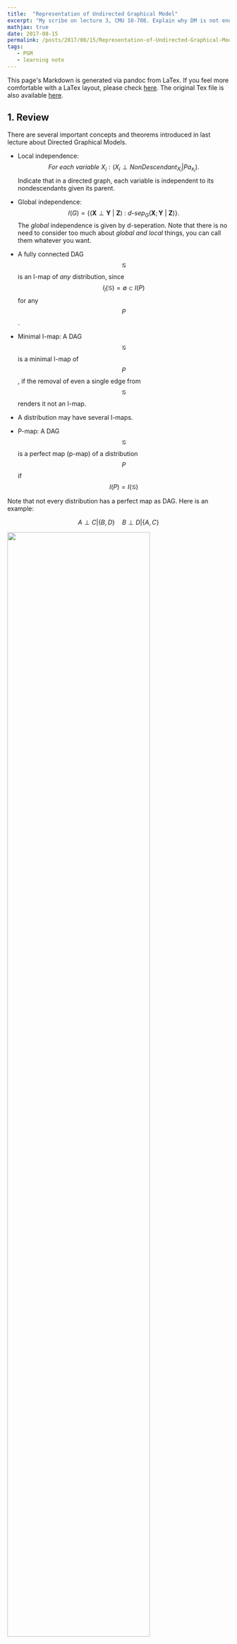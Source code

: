 ```yaml
---
title:  "Representation of Undirected Graphical Model"
excerpt: "My scribe on lecture 3, CMU 10-708. Explain why DM is not enough, and introduce UGMs."
mathjax: true
date: 2017-08-15
permalink: /posts/2017/08/15/Representation-of-Undirected-Graphical-Models/
tags:
   - PGM
   - learning note
---
```


This page's Markdown is generated via pandoc from LaTex.
If you feel more comfortable with a LaTex layout, please check [here](/assets/pgm/lecture3/lecture3.pdf).
The original Tex file is also available <a href="/assets/pgm/lecture3/lecture3.tex">here</a>.

## 1. Review

There are several important concepts and theorems introduced in last
lecture about Directed Graphical Models.

-   Local independence:
    $$For\ each\ variable\ X_i: (X_i \perp NonDescendant_{X_i} | Pa_{x_i}).$$
    Indicate that in a directed graph, each variable is independent to
    its nondescendants given its parent.

-   Global independence:
    $$I(G) = \{(\mathbf{X}\perp{\mathbf{Y}}\ |\ \mathbf{Z})\ :\ d\textrm{-}sep_G(\mathbf{X} ; \mathbf{Y} \ |\ \mathbf{Z})\}.$$The
    *global* independence is given by d-seperation. Note that there is
    no need to consider too much about *global and local* things, you
    can call them whatever you want.

-   A fully connected DAG $$\mathcal{G}$$ is an I-map of *any*
    distribution, since $$I_{l}(\mathcal{G}) = \emptyset \subset I(P)$$
    for any $$P$$.

-   Minimal I-map: A DAG $$\mathcal{G}$$ is a minimal I-map of $$P$$, if the
    removal of even a single edge from $$\mathcal{G}$$ renders it not an
    I-map.

-   A distribution may have several I-maps.

-   P-map: A DAG $$\mathcal{G}$$ is a perfect map (p-map) of a
    distribution $$P$$ if $$I(P)=I(\mathcal{G})$$

Note that not every distribution has a perfect map as DAG. Here is an
example: 

$$
A\perp C|\{B,D\}\quad B\perp D|\{A, C\}
$$

<div class="imgcap">
  <img src="/assets/pgm/lecture3/assets/dgm_unable.png" style="border:none;width:80%">
  <div class="thecap">
    Figure 1: Unable of Bayesian Network
  </div>
</div>
BN1 wrongly says $$B\perp D|A$$, BN2 wrongly says $$B\perp{D}$$

It is impossible for a DAG to capture both of the two independences at
same time. The main reason is that the directed model (sometimes)
encodes more independences together with the one we want. Thus, there is
a portion of the space of distribution that we cannot encode with a DGM.
That motivates another type of graphical model: undirected graphical
models, aka Markov Random Fields.

## 2. Undirected Graphical Models

UGMs are very similar to DGMs in structure; but the directed or
undirected edges encode differently. The directed model encodes *causal*
relationship between nodes, while UGMs captures pairwise relationship
which represents *correlation* between nodes, rough affinity.

Many things can be modeled as a UGM, such as a photo—each pixel can be a
node, a go game—the grid chessboard seems intuitive, or even social
networks, as shown in figure 2.

<div class="imgcap">
  <img src="/assets/pgm/lecture3/assets/ugm_ex1.png" style="border:none;width:30%">
  <img src="/assets/pgm/lecture3/assets/ugm_ex2.png" style="border:none;width:30%">
  <img src="/assets/pgm/lecture3/assets/ugm_ex3.png" style="border:none;width:30%">
  <div class="thecap">
    Figure 2: Example of Undirected model 
  </div>
</div>

## 3. Representation

**Definition** an undirected graphical model represents a distribution
$$P(X_1,\ldots,X_n)$$ defined by an undirected graph $$H$$, and a set of
positive potential functions $$y_c$$ associated with the cliques of $$H$$,
s.t.

$$
P(X_1,\ldots,X_n) = \frac{1}{Z} \prod_{c\in C}{\psi_c(X_c)}
    \label{equation:1}
$$

where $$Z$$ is known as a partition function:

$$
Z = \sum_{X_1, \ldots, X_n} \prod_{c\in C}(\psi_c(X_c))
$$


The potential function can be understood as an contingency function of
its arguments assigning “pre-probabilistic” score of their joint
configuration. We call this of distribution in equation above
as **Gibbs distribution**, as *Definition 4.3 in Koller textbook*. And
the potential function is defined as **factor** in Koller textbook.

**Definition** For $$G={V, E}$$, a complete subgraph (clique) is a subgraph
$$G'={V'\subseteq {V},E'\subseteq{E}}$$ such that nodes in $$V'$$ are fully
interconnected.A (maximal) clique is a complete subgraph s.t. any
superset $$V^{\prime\prime} \supset V'$$ is not complete.

### Interpretation of Clique Potentials

<div class="imgcap">
  <img src="/assets/pgm/lecture3/assets/clique_potential.png" style="border:none;width:35%">
</div>

The model implies $$X\perp Z|Y$$. This independence statement implies (by
definition) that the joint must factorize
as:

$$
p(x,y,z)=p(y)p(x|y)p(z|y)
$$

We can write this as

$$
p(x,y,z)=p(x,y)p(z|y)
$$

or 

$$
p(x,y,z)=p(x|y)p(z,y)
$$


However, we **cannot** have all potentials be marginals and cannot have all
potentials be conditionals.

The positive clique potentials can only be thought of as general
“compatibility", “goodness" or “happiness" functions over their
variables, but **not as probability distributions**.

### Example UGM — using max cliques

Here we’ll use an example to show an UGM.

<div class="imgcap">
  <img src="/assets/pgm/lecture3/assets/ugm_max_clique.png" style="border:none;width:80%">
</div>

We can factorize the graph into two max cliques:

$$
P(x_1,x_2,x_3,x_4)=\frac{1}{Z}\psi_c(X_{123})\times \psi_c(X_{234})
$$


$$
Z=\sum_{x_1,x_2,x_3,x_4}\psi_c(X_{123})\times \psi_c(X_{234})
$$


We can represent $$P(X_{1:4})$$ as two 3D tables instead of one 4D table.

### Using subcliques

In this example, the distribution factorized over the subcliques.

<div class="imgcap">
  <img src="/assets/pgm/lecture3/assets/ugm_sub_clique.png" style="border:none;width:40%">
</div>

$$
\begin{split}
P(x_1,x_2,x_3,x_4) & = \frac{1}{Z}\prod_{ij}\psi_{ij}(X_{ij}) \\
& = \frac{1}{Z}\psi_{12}(X_{12})\psi_{14}(X_{14})\psi_{23}(X_{23})\psi_{24}(X_{24})\psi_{34}(X_{34}) \\
Z & = \sum_{x_1,x_2,x_3,x_4}\prod_{ij}\psi_{ij}(X_{ij})
\end{split}
$$


### Example UGM — canonical representation

A canonical representation of such a graph can be expressed as:


$$
\begin{split}
P(x_1,x_2,x_3,x_4) & = \frac{1}{Z}\psi_c(X_{123})\times \psi_c(X_{234}) \\
& \times \frac{1}{Z}\psi_{12}(X_{12})\psi_{14}(X_{14})\psi_{23}(X_{23})\psi_{24}(X_{24})\psi_{34}(X_{34}) \\
& \times \psi_{x_1}(x_1)\psi_{x_2}(x_2)\psi_{x_3}(x_3)\psi_{x_4}(x_4) \\
Z & = \sum_{x_1,x_2,x_3,x_4} \ldots
\end{split}
$$


## 4. Independence properties

### Global independence

**Definition** A set of nodes $$Z$$ separates $$X$$ and $$Y$$ in $$H$$, denoted
$$sep_H(X : Y |Z)$$, if there is no active path between any node
$$X \in \mathbf{X}$$ and $$Y \in \mathbf{Y}$$ given $$\mathbf{Z}$$. Global
independences associated with $$H$$ are defined as:

$$
I(H)={(X\perp Y|Z) :sep_H( X :Y|Z)}
$$

<div class="imgcap">
  <img src="/assets/pgm/lecture3/assets/ugm_separate.png" style="border:none;width:60%">
  <div class="thecap">
    Figure 3: Illustrate separation.
  </div>
</div>

In Figure 3, B separates A and C if every path from a
node in A to a node in C passes through a node in B. It is written as
sepH(A : C|B). A probability distribution satisfies the global Markov
property if for any disjoint A,B,C such that B separates A and C, A is
independent of C given B.

### Local independence

<div class="imgcap">
  <img src="/assets/pgm/lecture3/assets/ugm_local.png" style="border:none;width:50%">
  <div class="thecap">
    Figure 4: Illustration of Markov Blanket in undirected graph.
  </div>
</div>

**Definition** For each node $$X_i \in V$$, there is unique Markov blanket of $$X_i$$ ,
denoted $$MB_{X_i}$$ , which is the set of neighbors of $$X_i$$ in the graph
(those that share an edge with $$X_i$$ )

**Definition** The local Markov independencies associated with H is:

$$
I_l(H): \{X_i \perp V - \{X_i\} - MB_{x_i} | MB_{x_i} : \forall i\}
$$


In other words, X i is independent of the rest of the nodes in the graph
given its immediate neighbors.

Note that, based on the local independence:


$$
P(X_i|X_{-i}=P(X_i|MB_{x_i})
$$


### Soundness and completeness of global Markov property

- **Definition** An UG $$H$$ is an I-map for a distribution $$P$$ if $$I(H) \subseteq I(P)$$, i.e., $$P$$ entails $$I(H)$$.

- **Definition** P is a Gibbs distribution over H if it can be represented as 

$$
P(X_1, \ldots, X_n) = \frac{1}{Z}\prod_{c\in C}\psi_c(X_c)
$$


- **Theorem** (soundness): If $$P$$ is a Gibbs distribution over $$H$$, then $$H$$ is an I-map of $$P$$.

- **Theorem** (Completeness): If $$X$$ and $$Y$$ are not separated given $$Z$$ in $$H$$
($$\lnot sep_H (X ; Z |Y )$$), then $$X$$ and $$Y$$ are dependent given $$Z$$, in some
distribution $$P$$ represented as ($$X \not\perp_P Z|Y $$) that factorizes
over $$H$$.

The proof of the theorems are available on Koller textbook.

### Other Markov properties

For directed graphs, we defined I-maps in terms of local Markov
properties, and derived global independence.For undirected graphs, we
defined I-maps in terms of global Markov properties, and will now derive
local independence.

The pairwise Markov independencies associated with UG $$H = (V;E)$$ are


$$
I_p(H)=\{(X\perp Y|V-\{X,Y\}):{X,Y}\notin E\}
$$


<div class="imgcap">
  <img src="/assets/pgm/lecture3/assets/ugn_pair_independence.png" style="border:none;width:50%">
  <div class="thecap">
    Figure 5: airwise independence in undirected graph. Red nodes are observed.
  </div>
</div>


For example, in figure 5, we have the following independence

$$
X_1\perp X_5 | \{X_2, X_3,X_4\}
$$


### Relationship between local and global Markov properties

-   For any Markov Network H, and any distribution P, we have that if
    $$P \models I_l(H)$$ then $$P \models I_p(H)$$

-   For any Markov Network H, and any distribution P, we have that if
    $$P \models I_l(H)$$ then $$P \models I_p(H)$$

-   Let P be a positive distribution. If $$P \models I_l(H)$$, then
    $$P \models I_p(H)$$

The following three statements are equivalent for a positive
distribution P:

-   $$P \models I_l(H)$$

-   $$P \models I_p(H)$$

-   $$P \models I(H)$$

Above equivalence relies on the positivity assumption of $$P$$. For
nonpositive distributions, there are examples of distributions $$P$$,
there are examples which satisfies one of these properties, but not the
stronger property.

### Perfect maps

**Definition** A Markov network $$H$$ is a perfect map for $$P$$ if for any $$X$$; $$Y$$;$$Z$$ we have that

$$
sep_H(X;Z|Y) \Leftrightarrow P \models (X\perp Z|Y)
$$


Note that, just like DMs, not every distribution has a perfect map as
UGM.

### Exponential Form

Constraining clique potentials to be positive could be inconvenient
(e.g., the interactions between a pair of atoms can be either attractive
or repulsive). We represent a clique potential $$\psi_x(X_c)$$ in an
unconstrained form using a real-value “energy” function $$\psi_x(X_c)$$:


$$
\psi_c(X_c) = exp\{-\phi_c(X_c)\}
$$


Thus, this gives the joint distribution an additive structure:


$$
P(X)=\frac{1}{Z}exp\{-\sum_{c\in C}\phi_c(X_c)\} = \frac{1}{Z}exp\{-H(X)\}
$$


where the $$H(X)$$ is called the “free energy”.

The exponential ensures that the distribution is positive. In physics,
this is called the “Boltzmann distribution”.In statistics, this is
called a log-linear model (as Koller textbook introduces).
